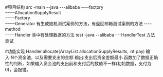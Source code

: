 #项目结构
src
-main
--java
---alibaba
----factory   
-----AllocationSupplyResult  
-----Factory   
-----Generator  有生成随机测试案例的方法，有返回邮箱测试案例的方法
----method    
-----Handler  类中有处理数据的方法
test
-java
--alibaba
---HandlerTest  方法测试

#功能实现
Handler.allocate(ArrayList<AllocationSupplyResult> allocationSupplyResults, int pay) 
输入:N个资金池，以及需要支出的金额
输出:支出后资金差额最小
函数加了数据正确性的判断，如果输入资金池的支出前和支付后的数值不一样(初始数据，支付为0)，会报错。
